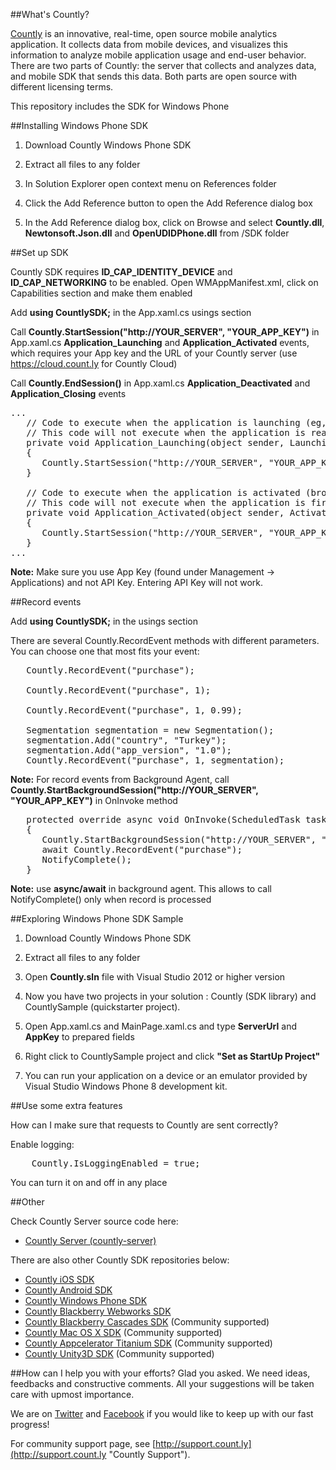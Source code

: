 ##What's Countly?

[Countly](http://count.ly) is an innovative, real-time, open source mobile analytics application. It collects data from mobile devices, and visualizes this information to analyze mobile application usage and end-user behavior. There are two parts of Countly: the server that collects and analyzes data, and mobile SDK that sends this data. Both parts are open source with different licensing terms.

This repository includes the SDK for Windows Phone

##Installing Windows Phone SDK

  1. Download Countly Windows Phone SDK

  2. Extract all files to any folder

  3. In Solution Explorer open context menu on References folder

  4. Click the Add Reference button to open the Add Reference dialog box

  5. In the Add Reference dialog box, click on Browse and select **Countly.dll**, **Newtonsoft.Json.dll** and **OpenUDIDPhone.dll** from /SDK folder

##Set up SDK

Countly SDK requires **ID_CAP_IDENTITY_DEVICE** and **ID_CAP_NETWORKING** to be enabled. Open WMAppManifest.xml, click on Capabilities section and make them enabled

Add **using CountlySDK;** in the App.xaml.cs usings section

Call **Countly.StartSession("http://YOUR_SERVER", "YOUR_APP_KEY")** in App.xaml.cs **Application_Launching** and **Application_Activated** events, which requires your App key and the URL of your Countly server (use https://cloud.count.ly for Countly Cloud)

Call **Countly.EndSession()** in App.xaml.cs **Application_Deactivated** and **Application_Closing** events

<pre class="prettyprint">
...
   // Code to execute when the application is launching (eg, from Start)
   // This code will not execute when the application is reactivated
   private void Application_Launching(object sender, LaunchingEventArgs e)
   {
      Countly.StartSession("http://YOUR_SERVER", "YOUR_APP_KEY");
   }

   // Code to execute when the application is activated (brought to foreground)
   // This code will not execute when the application is first launched
   private void Application_Activated(object sender, ActivatedEventArgs e)
   {
      Countly.StartSession("http://YOUR_SERVER", "YOUR_APP_KEY");
   }
...
</pre>

**Note:** Make sure you use App Key (found under Management -> Applications) and not API Key. Entering API Key will not work.

##Record events

Add **using CountlySDK;** in the usings section

There are several Countly.RecordEvent methods with different parameters. You can choose one that most fits your event:

<pre class="prettyprint">
   Countly.RecordEvent("purchase");

   Countly.RecordEvent("purchase", 1);

   Countly.RecordEvent("purchase", 1, 0.99);

   Segmentation segmentation = new Segmentation();
   segmentation.Add("country", "Turkey");
   segmentation.Add("app_version", "1.0");
   Countly.RecordEvent("purchase", 1, segmentation);
</pre>

**Note:**
For record events from Background Agent, call **Countly.StartBackgroundSession("http://YOUR_SERVER", "YOUR_APP_KEY")** in OnInvoke method

<pre class="prettyprint">
   protected override async void OnInvoke(ScheduledTask task)
   {
      Countly.StartBackgroundSession("http://YOUR_SERVER", "YOUR_APP_KEY");
      await Countly.RecordEvent("purchase");
      NotifyComplete();
   }
</pre>

**Note:** use **async/await** in background agent. This allows to call NotifyComplete() only when record is processed 

##Exploring Windows Phone SDK Sample

  1. Download Countly Windows Phone SDK

  2. Extract all files to any folder

  3. Open **Countly.sln** file with Visual Studio 2012 or higher version

  4. Now you have two projects in your solution : Countly (SDK library) and CountlySample (quickstarter project).

  5. Open App.xaml.cs and MainPage.xaml.cs and type **ServerUrl** and **AppKey** to prepared fields

  6. Right click to CountlySample project and click **"Set as StartUp Project"**

  7. You can run your application on a device or an emulator provided by Visual Studio Windows Phone 8 development kit.

##Use some extra features

How can I make sure that requests to Countly are sent correctly?

Enable logging:

<pre class="prettyprint">
    Countly.IsLoggingEnabled = true;
</pre>

You can turn it on and off in any place

##Other

Check Countly Server source code here: 

- [Countly Server (countly-server)](https://github.com/Countly/countly-server)

There are also other Countly SDK repositories below:

- [Countly iOS SDK](https://github.com/Countly/countly-sdk-ios)
- [Countly Android SDK](https://github.com/Countly/countly-sdk-android)
- [Countly Windows Phone SDK](https://github.com/Countly/countly-sdk-windows-phone)
- [Countly Blackberry Webworks SDK](https://github.com/Countly/countly-sdk-blackberry-webworks)
- [Countly Blackberry Cascades SDK](https://github.com/craigmj/countly-sdk-blackberry10-cascades) (Community supported)
- [Countly Mac OS X SDK](https://github.com/mrballoon/countly-sdk-osx) (Community supported)
- [Countly Appcelerator Titanium SDK](https://github.com/euforic/Titanium-Count.ly) (Community supported)
- [Countly Unity3D SDK](https://github.com/Countly/countly-sdk-unity) (Community supported)


##How can I help you with your efforts?
Glad you asked. We need ideas, feedbacks and constructive comments. All your suggestions will be taken care with upmost importance. 

We are on [Twitter](http://twitter.com/gocountly) and [Facebook](http://www.facebook.com/Countly) if you would like to keep up with our fast progress!

For community support page, see [http://support.count.ly](http://support.count.ly "Countly Support").

